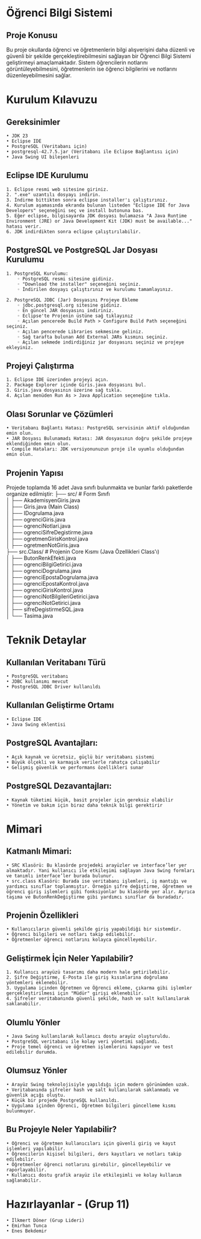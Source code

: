 # Öğrenci Bilgi Sistemi
## Proje Konusu
Bu proje okullarda öğrenci ve öğretmenlerin bilgi alışverişini daha düzenli ve güvenli bir şekilde gerçekleştirebilmesini sağlayan bir Öğrenci Bilgi Sistemi geliştirmeyi amaçlamaktadır. Sistem öğrencilerin notlarını görüntüleyebilmesini, öğretmenlerin ise öğrenci bilgilerini ve notlarını düzenleyebilmesini sağlar.
# Kurulum Kılavuzu
## Gereksinimler
    • JDK 23 
    • Eclipse IDE
    • PostgreSQL (Veritabanı için)
    • postgresql-42.7.5.jar (Veritabanı ile Eclipse Bağlantısı için)
    • Java Swing UI bileşenleri  
## Eclipse IDE Kurulumu
    1. Eclipse resmi web sitesine giriniz.
    2. ".exe" uzantılı dosyayı indirin.
    3. İndirme bittikten sonra eclipse installer'ı çalıştırınız.
    4. Kurulum aşamasında ekranda bulunan listeden "Eclipse IDE for Java Developers" seçeneğini seç ve install butonuna bas.
    5. Eğer eclipse, bilgisayarda JDK dosyası bulamazsa "A Java Runtime Environment (JRE) or Java Development Kit (JDK) must be available..." hatası verir.
    6. JDK indirdikten sonra eclipse çalıştırılabilir.
## PostgreSQL ve PostgreSQL Jar Dosyası Kurulumu
    1. PostgreSQL Kurulumu:
        ◦ PostgreSQL resmi sitesine gidiniz.
        ◦ "Download the installer" seçeneğini seçiniz.
        ◦ İndirilen dosyayı çalıştırınız ve kurulumu tamamlayınız.
    
    2. PostgreSQL JDBC (Jar) Dosyasını Projeye Ekleme
        ◦ jdbc.postgresql.org sitesine gidiniz.
        ◦ En güncel JAR dosyasını indiriniz.
        ◦ Eclipse'te Projenin üstüne sağ tıklayınız
        ◦ Açılan pencerede Build Path > Configure Build Path seçeneğini seçiniz.
        ◦ Açılan pencerede Libraries sekmesine geliniz.
        ◦ Sağ tarafta bulunan Add External JARs kısmını seçiniz.
        ◦ Açılan sekmede indirdiğiniz jar dosyasını seçiniz ve projeye ekleyiniz.

## Projeyi Çalıştırma
    1. Eclipse IDE üzerinden projeyi açın.
    2. Package Explorer içinde Giris.java dosyasını bul.
    3. Giris.java dosyasının üzerine sağ tıkla.
    4. Açılan menüden Run As > Java Application seçeneğine tıkla.

## Olası Sorunlar ve Çözümleri
    • Veritabanı Bağlantı Hatası: PostgreSQL servisinin aktif olduğundan emin olun.
    • JAR Dosyası Bulunamadı Hatası: JAR dosyasının doğru şekilde projeye eklendiğinden emin olun.
    • Compile Hataları: JDK versiyonunuzun proje ile uyumlu olduğundan emin olun.

## Projenin Yapısı
Projede toplamda 16 adet Java sınıfı bulunmakta ve bunlar farklı paketlerde organize edilmiştir:
├── src/           # Form Sınıfı  
│   ├── AkademisyenGiris.java  
│   ├── Giris.java (Main Class)  
│   ├── IDogrulama.java  
│   ├── ogrenciGiris.java  
│   ├── ogrenciNotlari.java  
│   ├── ogrenciSifreDegistirme.java  
│   ├── ogretmenGirisKontrol.java  
│   ├── ogretmenNotGiris.java  
├── src.Class/     # Projenin Core Kısmı (Java Özellikleri Class'ı)  
│   ├── ButonRenkEfekti.java  
│   ├── ogrenciBilgiGetirici.java  
│   ├── ogrenciDogrulama.java  
│   ├── ogrenciEpostaDogrulama.java  
│   ├── ogrenciEpostaKontrol.java  
│   ├── ogrenciGirisKontrol.java  
│   ├── ogrenciNotBilgileriGetirici.java  
│   ├── ogrenciNotGetirici.java  
│   ├── sifreDegistirmeSQL.java  
│   └── Tasima.java  

# Teknik Detaylar
## Kullanılan Veritabanı Türü
    • PostgreSQL veritabanı
    • JDBC kullanımı mevcut
    • PostgreSQL JDBC Driver kullanıldı
## Kullanılan Geliştirme Ortamı
    • Eclipse IDE
    • Java Swing eklentisi
## PostgreSQL Avantajları:
    • Açık kaynak ve ücretsiz, güçlü bir veritabanı sistemi
    • Büyük ölçekli ve karmaşık verilerle rahatça çalışabilir
    • Gelişmiş güvenlik ve performans özellikleri sunar
## PostgreSQL Dezavantajları:
    • Kaynak tüketimi küçük, basit projeler için gereksiz olabilir
    • Yönetim ve bakım için biraz daha teknik bilgi gerektirir
# Mimari
## Katmanlı Mimari:
    • SRC Klasörü: Bu klasörde projedeki arayüzler ve interface’ler yer almaktadır. Yani kullanıcı ile etkileşimi sağlayan Java Swing formları ve tanımlı interface’ler burada bulunur.
    • src.class Klasörü: Burada ise veritabanı işlemleri, iş mantığı ve yardımcı sınıflar toplanmıştır. Örneğin şifre değiştirme, öğretmen ve öğrenci giriş işlemleri gibi fonksiyonlar bu klasörde yer alır. Ayrıca taşıma ve ButonRenkDeğiştirme gibi yardımcı sınıflar da buradadır.
## Projenin Özellikleri
    • Kullanıcıların güvenli şekilde giriş yapabildiği bir sistemdir.
    • Öğrenci bilgileri ve notları takip edilebilir.
    • Öğretmenler öğrenci notlarını kolayca güncelleyebilir.
## Geliştirmek İçin Neler Yapılabilir?
    1. Kullanıcı arayüzü tasarımı daha modern hale getirilebilir.
    2. Şifre Değiştirme, E-Posta ile giriş kısımlarına doğrulama yöntemleri eklenebilir. 
    3. Uygulama içinden Öğretmen ve Öğrenci ekleme, çıkarma gibi işlemler gerçekleştirilmesi için "Müdür" girişi eklenebilir.
    4. Şifreler veritabanında güvenli şekilde, hash ve salt kullanılarak saklanabilir.
## Olumlu Yönler
    • Java Swing kullanılarak kullanıcı dostu arayüz oluşturuldu.
    • PostgreSQL veritabanı ile kolay veri yönetimi sağlandı.
    • Proje temel öğrenci ve öğretmen işlemlerini kapsıyor ve test edilebilir durumda.
## Olumsuz Yönler
    • Arayüz Swing teknolojisiyle yapıldığı için modern görünümden uzak.
    • Veritabanında şifreler hash ve salt kullanılarak saklanmadı ve güvenlik açığı oluştu.
    • Küçük bir projede PostgreSQL kullanıldı.   
    • Uygulama içinden Öğrenci, Öğretmen bilgileri güncelleme kısmı bulunmuyor.
## Bu Projeyle Neler Yapılabilir?
    • Öğrenci ve öğretmen kullanıcıları için güvenli giriş ve kayıt işlemleri yapılabilir.
    • Öğrencilerin kişisel bilgileri, ders kayıtları ve notları takip edilebilir.
    • Öğretmenler öğrenci notlarını girebilir, güncelleyebilir ve raporlayabilir.
    • Kullanıcı dostu grafik arayüz ile etkileşimli ve kolay kullanım sağlanabilir.
# Hazırlayanlar - (Grup 11)
    • İlkmert Döner (Grup Lideri)
    • Emirhan Tunca
    • Enes Bekdemir
